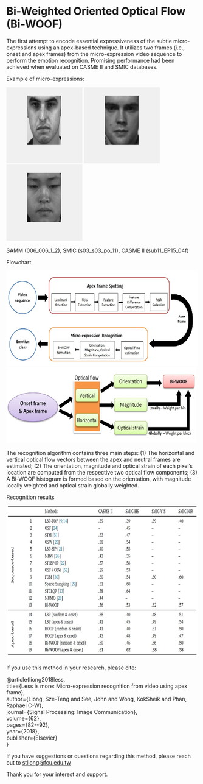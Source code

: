 # Bi-Weighted Oriented Optical Flow (Bi-WOOF)

The first attempt to encode essential expressiveness of the subtle micro-expressions using an apex-based technique.
It utilizes two frames (i.e., onset and apex frames) from the micro-expression video sequence to perform the emotion recognition.
Promising performance had been achieved when evaluated on CASME II and SMIC databases. 

Example of micro-expressions:

<img src="https://github.com/christy1206/biwoof/blob/pictures/006_006_1_2.gif" width="200" height="200"/> <img src="https://github.com/christy1206/biwoof/blob/pictures/s03_s03_po_11.gif" width="200" height="200"/> <img src="https://github.com/christy1206/biwoof/blob/pictures/sub11_EP15_04f.gif" width="200" height="200"/>

SAMM (006_006_1_2), SMIC (s03_s03_po_11), CASME II (sub11_EP15_04f)

Flowchart

<img src="https://github.com/christy1206/biwoof/blob/pictures/flow.JPG" width="600" height="250"/>

<img src="https://github.com/christy1206/biwoof/blob/pictures/biwoof.JPG" width="500" height="200"/>

The recognition algorithm contains three main steps: 
(1) The horizontal and vertical optical flow vectors between the apex and neutral frames are estimated; 
(2) The orientation, magnitude and optical strain of each pixel’s location are computed from the respective two optical flow components; 
(3) A Bi-WOOF histogram is formed based on the orientation, with magnitude locally weighted and optical strain globally weighted.


Recognition results

<img src="https://github.com/christy1206/biwoof/blob/pictures/result.JPG" width="800" height="400"/>


If you use this method in your research, please cite:

@article{liong2018less,\
  title={Less is more: Micro-expression recognition from video using apex frame},\
  author={Liong, Sze-Teng and See, John and Wong, KokSheik and Phan, Raphael C-W},\
  journal={Signal Processing: Image Communication},\
  volume={62},\
  pages={82--92},\
  year={2018},\
  publisher={Elsevier}\
}

If you have suggestions or questions regarding this method, please reach out to stliong@fcu.edu.tw

Thank you for your interest and support.
